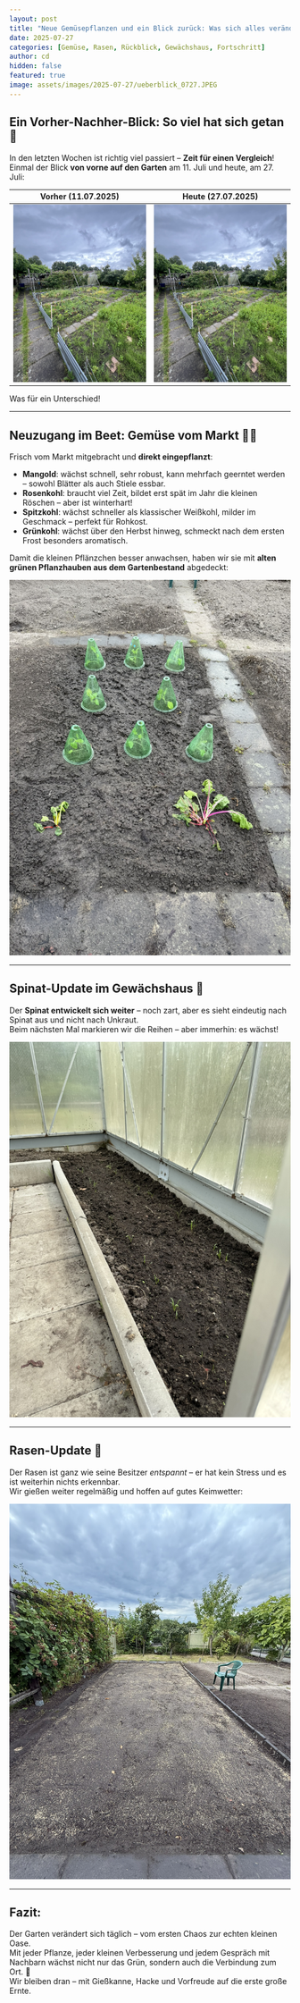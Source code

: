 ```yaml
---
layout: post
title: "Neue Gemüsepflanzen und ein Blick zurück: Was sich alles verändert hat"
date: 2025-07-27
categories: [Gemüse, Rasen, Rückblick, Gewächshaus, Fortschritt]
author: cd
hidden: false
featured: true
image: assets/images/2025-07-27/ueberblick_0727.JPEG
---
```



## Ein Vorher-Nachher-Blick: So viel hat sich getan 🌱

In den letzten Wochen ist richtig viel passiert – **Zeit für einen Vergleich**!  
Einmal der Blick **von vorne auf den Garten** am 11. Juli und heute, am 27. Juli:

| Vorher (11.07.2025) | Heute (27.07.2025) |
|----------------------|-------------------|
| ![überblick 2025-07-11](/assets/images/2025-07-11/ueberblick_vorne.JPEG) | ![überblick 2025-07-27](/assets/images/2025-07-27/ueberblick_0727.JPEG) |

Was für ein Unterschied!

---

## Neuzugang im Beet: Gemüse vom Markt 🛒🥬

Frisch vom Markt mitgebracht und **direkt eingepflanzt**:

- **Mangold**: wächst schnell, sehr robust, kann mehrfach geerntet werden – sowohl Blätter als auch Stiele essbar.
- **Rosenkohl**: braucht viel Zeit, bildet erst spät im Jahr die kleinen Röschen – aber ist winterhart!
- **Spitzkohl**: wächst schneller als klassischer Weißkohl, milder im Geschmack – perfekt für Rohkost.
- **Grünkohl**: wächst über den Herbst hinweg, schmeckt nach dem ersten Frost besonders aromatisch.

Damit die kleinen Pflänzchen besser anwachsen, haben wir sie mit **alten grünen Pflanzhauben aus dem Gartenbestand** abgedeckt:

![Gemüse Beet](/assets/images/2025-07-27/gemuese.JPEG)

---

## Spinat-Update im Gewächshaus 🌿

Der **Spinat entwickelt sich weiter** – noch zart, aber es sieht eindeutig nach Spinat aus und nicht nach Unkraut.  
Beim nächsten Mal markieren wir die Reihen – aber immerhin: es wächst!

![Spinat](/assets/images/2025-07-27/spinat0727.JPEG)

---

## Rasen-Update 🌱

Der Rasen ist ganz wie seine Besitzer *entspannt* – er hat kein Stress und es ist weiterhin nichts erkennbar.  
Wir gießen weiter regelmäßig und hoffen auf gutes Keimwetter:

![Rasen](/assets/images/2025-07-27/rasen0727.JPEG)

---

## Fazit:

Der Garten verändert sich täglich – vom ersten Chaos zur echten kleinen Oase.  
Mit jeder Pflanze, jeder kleinen Verbesserung und jedem Gespräch mit Nachbarn wächst nicht nur das Grün, sondern auch die Verbindung zum Ort. 🌼  
Wir bleiben dran – mit Gießkanne, Hacke und Vorfreude auf die erste große Ernte.